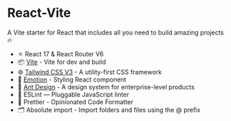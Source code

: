# React-Vite

A Vite starter for React that includes all you need to build amazing projects 🔥

- ⚛️ React 17 & React Router V6
- 📦 [Vite](https://vitejs.dev/) - Vite for dev and build
- ⚙️ [Tailwind CSS V3](https://tailwindcss.com) - A utility-first CSS framework
- 🍓 [Emotion](https://emotion.sh/) - Styling React component
- 🦄 [Ant Design](https://ant.design/) - A design system for enterprise-level products
- 📏 ESLint — Pluggable JavaScript linter
- 💖 Prettier - Opinionated Code Formatter
- 🗂 Absolute import - Import folders and files using the @ prefix
